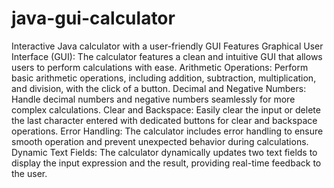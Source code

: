 # java-gui-calculator
Interactive Java calculator with a user-friendly GUI
Features
Graphical User Interface (GUI): The calculator features a clean and intuitive GUI that allows users to perform calculations with ease.
Arithmetic Operations: Perform basic arithmetic operations, including addition, subtraction, multiplication, and division, with the click of a button.
Decimal and Negative Numbers: Handle decimal numbers and negative numbers seamlessly for more complex calculations.
Clear and Backspace: Easily clear the input or delete the last character entered with dedicated buttons for clear and backspace operations.
Error Handling: The calculator includes error handling to ensure smooth operation and prevent unexpected behavior during calculations.
Dynamic Text Fields: The calculator dynamically updates two text fields to display the input expression and the result, providing real-time feedback to the user.
